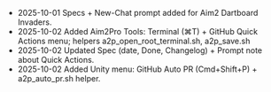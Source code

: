 - 2025-10-01 Specs + New-Chat prompt added for Aim2 Dartboard Invaders.
- 2025-10-02 Added Aim2Pro Tools: Terminal (⌘T) + GitHub Quick Actions menu; helpers a2p_open_root_terminal.sh, a2p_save.sh
- 2025-10-02 Updated Spec (date, Done, Changelog) + Prompt note about Quick Actions.
- 2025-10-02 Added Unity menu: GitHub Auto PR (Cmd+Shift+P) + a2p_auto_pr.sh helper.
